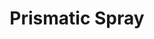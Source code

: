 ---
title: "Prismatic Spray"
index:
  - prismatic-spray
permalink: /spells/prismatic-spray/
tags:
  - Spell
  - 7th Level
  - Evocation
  - Damage
  - 
available_for:
  - Sorcerer
  - Wizard
level: "7th Level"
school: "Evocation"
area: "60 ft"
shape: "Cone"
comp:
  - V
  - S
attack: "DEX Save"
effect: ""
description: |
  Eight multicolored rays of light flash from your hand. Each ray is a different color and has a different power and purpose. Each creature in a 60-foot cone must make a dexterity saving throw. For each target, roll a d8 to determine which color ray affects it.

  ***1. Red.*** The target takes 10d6 fire damage on a failed save, or half as much damage on a successful one.

  ***2. Orange.*** The target takes 10d6 acid damage on a failed save, or half as much damage on a successful one.

  ***3. Yellow.*** The target takes 10d6 lightning damage on a failed save, or half as much damage on a successful one.

  ***4. Green.*** The target takes 10d6 poison damage on a failed save, or half as much damage on a successful one.

  ***5. Blue.*** The target takes 10d6 cold damage on a failed save, or half as much damage on a successful one.

  ***6. Indigo.*** On a failed save, the target is restrained. It must then make a constitution saving throw at the end of each of its turns. If it successfully saves three times, the spell ends. If it fails its save three times, it permanently turns to stone and is subjected to the petrified condition. The successes and failures don't need to be consecutive; keep track of both until the target collects three of a kind.

  ***7. Violet.*** On a failed save, the target is blinded. It must then make a wisdom saving throw at the start of your next turn. A successful save ends the blindness. If it fails that save, the creature is transported to another plane of existence of the GM's choosing and is no longer blinded. (Typically, a creature that is on a plane that isn't its home plane is banished home, while other creatures are usually cast into the Astral or Ethereal planes.)

  ***8. Special.*** The target is struck by two rays. Roll twice more, rerolling any 8.
excerpt: "Eight multicolored rays of light flash from your hand."
source: "Basic Rules"
---